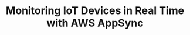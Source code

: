 ---
title: Monitoring IoT Devices in Real Time with AWS AppSync
description: "In this post, I walk you through how to accomplish real-time IoT data monitoring in a mobile app. For this use case, I use a temperature sensor. As the sensor emits changing temperature values, the latest value is reflected in real time in the app."
banner: "./banner.jpeg"
authorIds:
  - david-moser
href: https://aws.amazon.com/blogs/mobile/iot-with-aws-appsync
platforms:
  - React Native
categories:
  - API (GraphQL)
---